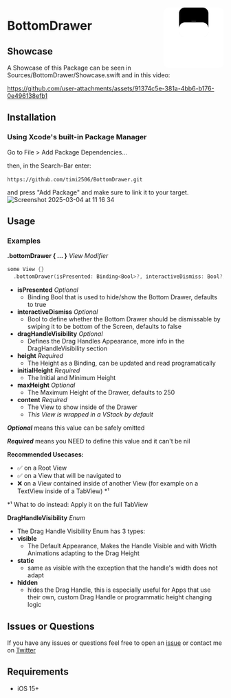 
<p align="right">
  <img align="right" height="140" src="https://github.com/timi2506/RAW-files-i-need-for-stuff/blob/main/BottomSheetIcon.png?raw=true" alt="BottomDrawer" style="float: right; border-radius: 10px;"/>
</p>

<h1 align="left">BottomDrawer</h1>

## Showcase
A Showcase of this Package can be seen in Sources/BottomDrawer/Showcase.swift and in this video:

https://github.com/user-attachments/assets/91374c5e-381a-4bb6-b176-0e496138efb1

## Installation
### Using Xcode's built-in Package Manager 
Go to File > Add Package Dependencies...

then, in the Search-Bar enter: 

```https://github.com/timi2506/BottomDrawer.git``` 

and press "Add Package" and make sure to link it to your target.
<img width="362" alt="Screenshot 2025-03-04 at 11 16 34" src="https://github.com/user-attachments/assets/8b3672b9-9345-4d6b-9b0d-26d03bd189c7" />

## Usage
### Examples
**.bottomDrawer { ... }** *View Modifier*
```swift
some View {}
  .bottomDrawer(isPresented: Binding<Bool>?, interactiveDismiss: Bool?, dragHandleVisibility: DragHandleVisibility?, height: Binding<CGFloat>, initialHeight: CGFloat, maxHeight: CGFloat?, content: () -> _)
```
- **isPresented** *Optional*
  - Binding Bool that is used to hide/show the Bottom Drawer, defaults to true
- **interactiveDismiss** *Optional*
  - Bool to define whether the Bottom Drawer should be dismissable by swiping it to be bottom of the Screen, defaults to false
- **dragHandleVisibility** *Optional*
  - Defines the Drag Handles Appearance, more info in the DragHandleVisibility section
- **height** *Required*
  - The Height as a Binding, can be updated and read programatically
- **initialHeight** *Required*
  - The Initial and Minimum Height
- **maxHeight** *Optional*
  - The Maximum Height of the Drawer, defaults to 250
- **content** *Required*
  - The View to show inside of the Drawer
  - *This View is wrapped in a VStack by default*
 
***Optional*** means this value can be safely omitted 

***Required*** means you NEED to define this value and it can't be nil

**Recommended Usecases:**
- ✅ on a Root View
- ✅ on a View that will be navigated to
- ❌ on a View contained inside of another View (for example on a TextView inside of a TabView) *¹

*¹ What to do instead: Apply it on the full TabView
  
  
**DragHandleVisibility** *Enum*
- The Drag Handle Visibility Enum has 3 types:
- **visible** 
    - The Default Appearance, Makes the Handle Visible and with Width Animations adapting to the Drag Height
- **static**
    - same as visible with the exception that the handle's width does not adapt
- **hidden**
    - hides the Drag Handle, this is especially useful for Apps that use their own, custom Drag Handle or programmatic height changing logic
    
## Issues or Questions

If you have any issues or questions feel free to open an [issue](https://github.com/timi2506/BottomDrawer/issues/new/choose) or contact me on [Twitter](https://x.com/timi2506)

## Requirements
- iOS 15+
